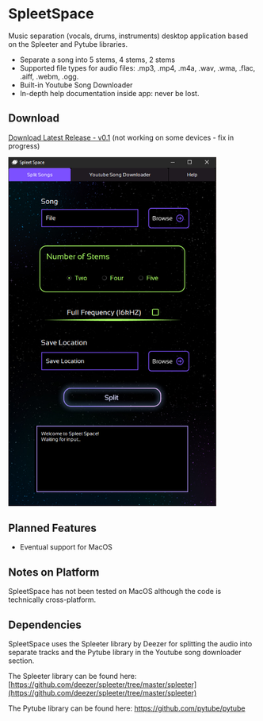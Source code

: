 # SpleetSpace
Music separation (vocals, drums, instruments) desktop application based on the Spleeter and Pytube libraries.
* Separate a song into 5 stems, 4 stems, 2 stems
* Supported file types for audio files: .mp3, .mp4, .m4a, .wav, .wma, .flac, .aiff, .webm, .ogg. 
* Built-in Youtube Song Downloader
* In-depth help documentation inside app: never be lost.


## Download

[Download Latest Release - v0.1](https://github.com/Mirage-Mode/SpleetSpace/releases/download/v0.1/SpleetSpace.zip) (not working on some devices - fix in progress)

<p float="left">
<img src="Readme_imgs/spleetspaceimg.jpg" width="420"/>
</p>

## Planned Features
* Eventual support for MacOS

## Notes on Platform 
SpleetSpace has not been tested on MacOS although the code is technically cross-platform.

## Dependencies

SpleetSpace uses the Spleeter library by Deezer for splitting the audio into separate tracks and the Pytube library in the Youtube song downloader section.

The Spleeter library can be found here: [https://github.com/deezer/spleeter/tree/master/spleeter](https://github.com/deezer/spleeter/tree/master/spleeter)

The Pytube library can be found here: https://github.com/pytube/pytube


